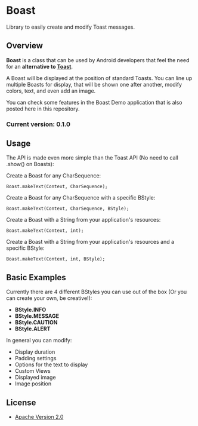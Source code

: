 # Boast

Library to easily create and modify Toast messages.

## Overview

**Boast** is a class that can be used by Android developers that feel the need for an **alternative to [Toast](http://developer.android.com/reference/android/widget/Toast.html)**.

A Boast will be displayed at the position of standard Toasts.
You can line up multiple Boasts for display, that will be shown one after another, modify colors, text, and even add an image.

You can check some features in the Boast Demo application that is also posted here in this repository.

### Current version: 0.1.0

## Usage

The API is made even more simple than the Toast API (No need to call .show() on Boasts):

Create a Boast for any CharSequence:

    Boast.makeText(Context, CharSequence);
    
Create a Boast for any CharSequence with a specific BStyle:

    Boast.makeText(Context, CharSequence, BStyle);
    
Create a Boast with a String from your application's resources:

	Boast.makeText(Context, int);
	
Create a Boast with a String from your application's resources and a specific BStyle:

	Boast.makeText(Context, int, BStyle);
	
## Basic Examples
Currently there are 4 different BStyles you can use out of the box (Or you can create your own, be creative!):

- **BStyle.INFO**
- **BStyle.MESSAGE**
- **BStyle.CAUTION**
- **BStyle.ALERT**

In general you can modify:

- Display duration
- Padding settings
- Options for the text to display
- Custom Views
- Displayed image
- Image position

## License

* [Apache Version 2.0](http://www.apache.org/licenses/LICENSE-2.0.html)
